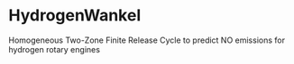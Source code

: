 # HydrogenWankel
Homogeneous Two-Zone Finite Release Cycle to predict NO emissions for hydrogen rotary engines

